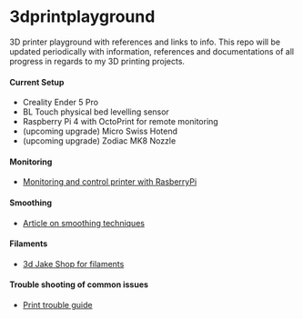 # 3dprintplayground
3D printer playground with references and links to info.  This repo will be updated periodically with information, references and documentations of all progress in regards to my 3D printing projects.

#### Current Setup
* Creality Ender 5 Pro
* BL Touch physical bed levelling sensor
* Raspberry Pi 4 with OctoPrint for remote monitoring
* (upcoming upgrade) Micro Swiss Hotend
* (upcoming upgrade) Zodiac MK8 Nozzle

#### Monitoring
* [Monitoring and control printer with RasberryPi](https://github.com/guysoft/OctoPi)

#### Smoothing
* [Article on smoothing techniques](https://all3dp.com/2/pla-smoothing-a-beginner-s-guide)

#### Filaments
* [3d Jake Shop for filaments](https://www.3djake.uk/3d-printer-filaments/pla-filament-product-range) 

#### Trouble shooting of common issues
* [Print trouble guide](https://reprap.org/wiki/Print_Troubleshooting_Pictorial_Guide)
